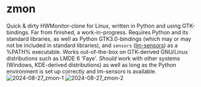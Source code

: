 # zmon
Quick &amp; dirty HWMonitor-clone for Linux, written in Python and using GTK-bindings.
Far from finished, a work-in-progress.
Requires Python and its standard libraries, as well as Python GTK3.0-bindings (which may or may not be included in standard libraries), and `sensors` ([lm-sensors](https://en.wikipedia.org/wiki/Lm_sensors)) as a %PATH% executable.
Works out-of-the-box on GTK-derived GNU/Linux distributions such as LMDE 6 'Faye'.
*Should* work with other systems (Windows, KDE-derived distributions) as well as long as the Python environment is set up correctly and lm-sensors is available.
![2024-08-27_zmon-1](https://github.com/user-attachments/assets/a01c8b55-916e-42d5-89e1-08d029a3c824)
![2024-08-27_zmon-2](https://github.com/user-attachments/assets/8ce9a297-faac-4f6c-a12d-89b830c48848)
